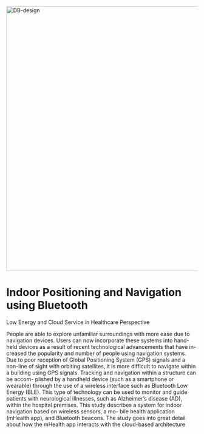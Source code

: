 


<img width="697" alt="DB-design" src="https://user-images.githubusercontent.com/19613788/177973462-f1821773-7d90-46d8-9dd2-d385bf48205d.png">

# Indoor Positioning and Navigation using Bluetooth
Low Energy and Cloud Service in Healthcare
Perspective

People are able to explore unfamiliar surroundings with more ease
due to navigation devices. Users can now incorporate these systems into hand-
held devices as a result of recent technological advancements that have in-
creased the popularity and number of people using navigation systems. Due to
poor reception of Global Positioning System (GPS) signals and a non-line of
sight with orbiting satellites, it is more difficult to navigate within a building
using GPS signals. Tracking and navigation within a structure can be accom-
plished by a handheld device (such as a smartphone or wearable) through the
use of a wireless interface such as Bluetooth Low Energy (BLE). This type
of technology can be used to monitor and guide patients with neurological
illnesses, such as Alzheimer’s disease (AD), within the hospital premises. This
study describes a system for indoor navigation based on wireless sensors, a mo-
bile health application (mHealth app), and Bluetooth beacons. The study goes
into great detail about how the mHealth app interacts with the cloud-based
architecture
